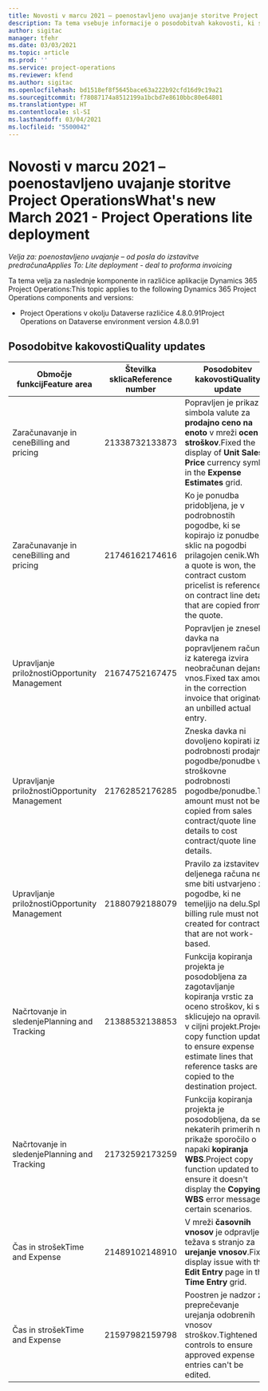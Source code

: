 ```yaml
---
title: Novosti v marcu 2021 – poenostavljeno uvajanje storitve Project Operations
description: Ta tema vsebuje informacije o posodobitvah kakovosti, ki so na voljo v marčevski izdaji (2021) poenostavljenega uvajanja storitve Project Operations.
author: sigitac
manager: tfehr
ms.date: 03/03/2021
ms.topic: article
ms.prod: ''
ms.service: project-operations
ms.reviewer: kfend
ms.author: sigitac
ms.openlocfilehash: bd1518ef8f5645bace63a222b92cfd16d9c19a21
ms.sourcegitcommit: f78087174a8512199a1bcbd7e8610bbc80e64801
ms.translationtype: HT
ms.contentlocale: sl-SI
ms.lasthandoff: 03/04/2021
ms.locfileid: "5500042"
---
```

# <a name="whats-new-march-2021---project-operations-lite-deployment"></a><span data-ttu-id="a0658-103">Novosti v marcu 2021 – poenostavljeno uvajanje storitve Project Operations</span><span class="sxs-lookup"><span data-stu-id="a0658-103">What's new March 2021 - Project Operations lite deployment</span></span>

<span data-ttu-id="a0658-104">_Velja za: poenostavljeno uvajanje – od posla do izstavitve predračuna_</span><span class="sxs-lookup"><span data-stu-id="a0658-104">_Applies To: Lite deployment - deal to proforma invoicing_</span></span>


<span data-ttu-id="a0658-105">Ta tema velja za naslednje komponente in različice aplikacije Dynamics 365 Project Operations:</span><span class="sxs-lookup"><span data-stu-id="a0658-105">This topic applies to the following Dynamics 365 Project Operations components and versions:</span></span>

- <span data-ttu-id="a0658-106">Project Operations v okolju Dataverse različice 4.8.0.91</span><span class="sxs-lookup"><span data-stu-id="a0658-106">Project Operations on Dataverse environment version 4.8.0.91</span></span> 

## <a name="quality-updates"></a><span data-ttu-id="a0658-107">Posodobitve kakovosti</span><span class="sxs-lookup"><span data-stu-id="a0658-107">Quality updates</span></span>

| <span data-ttu-id="a0658-108">**Območje funkcij**</span><span class="sxs-lookup"><span data-stu-id="a0658-108">**Feature area**</span></span> | <span data-ttu-id="a0658-109">**Številka sklica**</span><span class="sxs-lookup"><span data-stu-id="a0658-109">**Reference number**</span></span> | <span data-ttu-id="a0658-110">**Posodobitev kakovosti**</span><span class="sxs-lookup"><span data-stu-id="a0658-110">**Quality update**</span></span> |
| --- | --- | --- |
| <span data-ttu-id="a0658-111">Zaračunavanje in cene</span><span class="sxs-lookup"><span data-stu-id="a0658-111">Billing and pricing</span></span> | <span data-ttu-id="a0658-112">2133873</span><span class="sxs-lookup"><span data-stu-id="a0658-112">2133873</span></span> | <span data-ttu-id="a0658-113">Popravljen je prikaz simbola valute za **prodajno ceno na enoto** v mreži **ocen stroškov**.</span><span class="sxs-lookup"><span data-stu-id="a0658-113">Fixed the display of **Unit Sales Price** currency symbol in the **Expense Estimates** grid.</span></span> |
| <span data-ttu-id="a0658-114">Zaračunavanje in cene</span><span class="sxs-lookup"><span data-stu-id="a0658-114">Billing and pricing</span></span> | <span data-ttu-id="a0658-115">2174616</span><span class="sxs-lookup"><span data-stu-id="a0658-115">2174616</span></span> | <span data-ttu-id="a0658-116">Ko je ponudba pridobljena, je v podrobnostih pogodbe, ki se kopirajo iz ponudbe, sklic na pogodbi prilagojen cenik.</span><span class="sxs-lookup"><span data-stu-id="a0658-116">When a quote is won, the contract custom pricelist is referenced on contract line details that are copied from the quote.</span></span> |
| <span data-ttu-id="a0658-117">Upravljanje priložnosti</span><span class="sxs-lookup"><span data-stu-id="a0658-117">Opportunity Management</span></span> | <span data-ttu-id="a0658-118">2167475</span><span class="sxs-lookup"><span data-stu-id="a0658-118">2167475</span></span> | <span data-ttu-id="a0658-119">Popravljen je znesek davka na popravljenem računu, iz katerega izvira neobračunan dejanski vnos.</span><span class="sxs-lookup"><span data-stu-id="a0658-119">Fixed tax amount in the correction invoice that originated an unbilled actual entry.</span></span> |
| <span data-ttu-id="a0658-120">Upravljanje priložnosti</span><span class="sxs-lookup"><span data-stu-id="a0658-120">Opportunity Management</span></span> | <span data-ttu-id="a0658-121">2176285</span><span class="sxs-lookup"><span data-stu-id="a0658-121">2176285</span></span> | <span data-ttu-id="a0658-122">Zneska davka ni dovoljeno kopirati iz podrobnosti prodajne pogodbe/ponudbe v stroškovne podrobnosti  pogodbe/ponudbe.</span><span class="sxs-lookup"><span data-stu-id="a0658-122">Tax amount must not be copied from sales contract/quote line details to cost contract/quote line details.</span></span> |
| <span data-ttu-id="a0658-123">Upravljanje priložnosti</span><span class="sxs-lookup"><span data-stu-id="a0658-123">Opportunity Management</span></span> | <span data-ttu-id="a0658-124">2188079</span><span class="sxs-lookup"><span data-stu-id="a0658-124">2188079</span></span> | <span data-ttu-id="a0658-125">Pravilo za izstavitev deljenega računa ne sme biti ustvarjeno za pogodbe, ki ne temeljijo na delu.</span><span class="sxs-lookup"><span data-stu-id="a0658-125">Split billing rule must not be created for contracts that are not work-based.</span></span> |
| <span data-ttu-id="a0658-126">Načrtovanje in sledenje</span><span class="sxs-lookup"><span data-stu-id="a0658-126">Planning and Tracking</span></span> | <span data-ttu-id="a0658-127">2138853</span><span class="sxs-lookup"><span data-stu-id="a0658-127">2138853</span></span> | <span data-ttu-id="a0658-128">Funkcija kopiranja projekta je posodobljena za zagotavljanje kopiranja vrstic za oceno stroškov, ki se sklicujejo na opravila, v ciljni projekt.</span><span class="sxs-lookup"><span data-stu-id="a0658-128">Project copy function updated to ensure expense estimate lines that reference tasks are copied to the destination project.</span></span> |
| <span data-ttu-id="a0658-129">Načrtovanje in sledenje</span><span class="sxs-lookup"><span data-stu-id="a0658-129">Planning and Tracking</span></span> | <span data-ttu-id="a0658-130">2173259</span><span class="sxs-lookup"><span data-stu-id="a0658-130">2173259</span></span> | <span data-ttu-id="a0658-131">Funkcija kopiranja projekta je posodobljena, da se v nekaterih primerih ne prikaže sporočilo o napaki **kopiranja WBS**.</span><span class="sxs-lookup"><span data-stu-id="a0658-131">Project copy function updated to ensure it doesn't display the **Copying WBS** error message in certain scenarios.</span></span> |
| <span data-ttu-id="a0658-132">Čas in strošek</span><span class="sxs-lookup"><span data-stu-id="a0658-132">Time and Expense</span></span> | <span data-ttu-id="a0658-133">2148910</span><span class="sxs-lookup"><span data-stu-id="a0658-133">2148910</span></span> | <span data-ttu-id="a0658-134">V mreži **časovnih vnosov** je odpravljena težava s stranjo za **urejanje vnosov**.</span><span class="sxs-lookup"><span data-stu-id="a0658-134">Fixed display issue with the **Edit Entry** page in the **Time Entry** grid.</span></span> |
| <span data-ttu-id="a0658-135">Čas in strošek</span><span class="sxs-lookup"><span data-stu-id="a0658-135">Time and Expense</span></span> | <span data-ttu-id="a0658-136">2159798</span><span class="sxs-lookup"><span data-stu-id="a0658-136">2159798</span></span> | <span data-ttu-id="a0658-137">Poostren je nadzor za preprečevanje urejanja odobrenih vnosov stroškov.</span><span class="sxs-lookup"><span data-stu-id="a0658-137">Tightened controls to ensure approved expense entries can't be edited.</span></span> |


